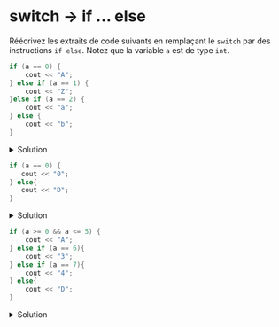 # switch -> if ... else 
 
Réécrivez les extraits de code suivants en remplaçant le `switch` par des instructions `if else`. Notez que 
la variable `a` est de type `int`. 

~~~cpp 
if (a == 0) {
    cout << "A"; 
} else if (a == 1) {
    cout << "Z"; 
}else if (a == 2) {
    cout << "a";
} else { 
    cout << "b";
}
~~~

<details>
<summary>Solution</summary>

~~~cpp 
if (a == 0) {
   cout << "A";
} else if (a == 1) {
   cout << "Z";
} else if (a == 2) {
   cout << "a";
} else {
   cout << "b";
}          
~~~
</details>

~~~cpp 
if (a == 0) {
   cout << "0";
} else{ 
   cout << "D";
}
~~~


<details>
<summary>Solution</summary>

~~~cpp 
if (a == 0) {
   cout << "0";
}
cout << "D";    
~~~
</details>

~~~cpp 
if (a >= 0 && a <= 5) {
    cout << "A"; 
} else if (a == 6){
    cout << "3"; 
} else if (a == 7){
    cout << "4";
} else{
    cout << "D"; 
}
~~~

<details>
<summary>Solution</summary>

~~~cpp 
if (a >= 0 and a <= 5) {
   cout << "A";
} else if (a == 6) {
   cout << "34";
} else if (a == 7) {
   cout << "4";
} else {
   cout << "D";
}             
~~~
</details>
